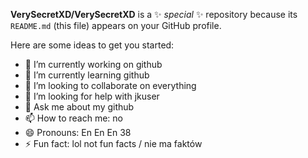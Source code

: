 **VerySecretXD/VerySecretXD** is a ✨ _special_ ✨ repository because its `README.md` (this file) appears on your GitHub profile.

Here are some ideas to get you started:

- 🔭 I’m currently working on github
- 🌱 I’m currently learning github
- 👯 I’m looking to collaborate on everything
- 🤔 I’m looking for help with jkuser
- 💬 Ask me about my github
- 📫 How to reach me: no
- 😄 Pronouns: En En En 38
- ⚡ Fun fact: lol not fun facts / nie ma faktów

